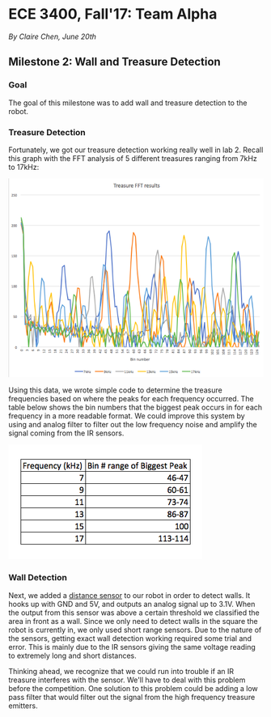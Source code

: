 # ECE 3400, Fall'17: Team Alpha

*By Claire Chen, June 20th*

## Milestone 2: Wall and Treasure Detection
### Goal
The goal of this milestone was to add wall and treasure detection to the robot.

### Treasure Detection
Fortunately, we got our treasure detection working really well in lab 2. Recall this graph with the FFT analysis of 5 different treasures ranging from 7kHz to 17kHz:

![Treasure FFT](images/lab2_treasure_fft.png)

Using this data, we wrote simple code to determine the treasure frequencies based on where the peaks for each frequency occurred. The table below shows the bin numbers that the biggest peak occurs in for each frequency in a more readable format. We could improve this system by using and analog filter to filter out the low frequency noise and amplify the signal coming from the IR sensors. 

![FFT table](images/m4_fft_table.png)

### Wall Detection
Next, we added a [distance sensor](https://www.sparkfun.com/products/12728) to our robot in order to detect walls. It hooks up with GND and 5V, and outputs an analog signal up to 3.1V. When the output from this sensor was above a certain threshold we classified the area in front as a wall. Since we only need to detect walls in the square the robot is currently in, we only used short range sensors. Due to the nature of the sensors, getting exact wall detection working required some trial and error. This is mainly due to the IR sensors giving the same voltage reading to extremely long and short distances.

Thinking ahead, we recognize that we could run into trouble if an IR treasure interferes with the sensor. We'll have to deal with this problem before the competition. One solution to this problem could be adding a low pass filter that would filter out the signal from the high frequency treasure emitters.
